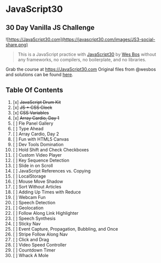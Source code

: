 # JavaScript30
## 30 Day Vanilla JS Challenge
![https://JavaScript30.com](https://javascript30.com/images/JS3-social-share.png)

> This is a JavaScript practice with [JavaScript30](https://javascript30.com/) by [Wes Bos](https://github.com/wesbos) without any frameworks, no compilers, no boilerplate, and no libraries.

Grab the course at https://JavaScript30.com
Original files from @wesbos and solutions can be found [here](https://github.com/wesbos/JavaScript30).

## Table Of Contents

1. [x]  ~~JavaScript Drum Kit~~
2. [x]  ~~JS + CSS Clock~~
3. [x]  ~~CSS Variables~~
4. [x]  ~~Array Cardio, Day 1~~
5. [ ]  Fle  Panel Gallery
6. [ ]  Type Ahead
7. [ ]  Array Cardio, Day 2
8. [ ]  Fun with HTML5 Canvas
9. [ ]  Dev Tools Domination
10. [ ]  Hold Shift and Check Checkboxes
11. [ ]  Custom Video Player
12. [ ]  Key Sequence Detection
13. [ ]  Slide in on Scroll
14. [ ]  JavaScript References vs. Copying
15. [ ]  LocalStorage
16. [ ]  Mouse Move Shadow
17. [ ]  Sort Without Articles
18. [ ]  Adding Up Times with Reduce
19. [ ]  Webcam Fun
20. [ ]  Speech Detection
21. [ ]  Geolocation
22. [ ]  Follow Along Link Highlighter
23. [ ]  Speech Synthesis
24. [ ]  Sticky Nav
25. [ ]  Event Capture, Propagation, Bubbling, and Once
26. [ ]  Stripe Follow Along Nav
27. [ ]  Click and Drag
28. [ ]  Video Speed Controller
29. [ ]  Countdown Timer
30. [ ]  Whack A Mole
